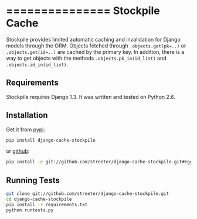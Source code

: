 ===============
Stockpile Cache
===============

Stockpile provides limited automatic caching and invalidation for Django models
through the ORM. Objects fetched through `.objects.get(pk=..)` or
`.objects.get(id=..)` are cached by the primary key. In addition, there is
a way to get objects with the methods `.objects.pk_in(id_list)` and
`.objects.id_in(id_list)`.


Requirements
------------

Stockpile requires Django 1.3.  It was written and tested on Python 2.6.


Installation
------------

Get it from [pypi](http://pypi.python.org/pypi/django-cache-stockpile):

```bash
pip install django-cache-stockpile
```

or [github](http://github.com/streeter/django-cache-stockpile):

```bash
pip install -e git://github.com/streeter/django-cache-stockpile.git#egg=django-cache-stockpile
```


Running Tests
-------------

```bash
git clone git://github.com/streeter/django-cache-stockpile.git
cd django-cache-stockpile
pip install -r requirements.txt
python runtests.py
```
